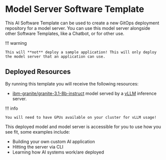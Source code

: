 # **Model Server Software Template**

This AI Software Template can be used to create a new GitOps deployment repository for a model server. You can use this model server alongside other Software Templates, like a Chatbot, or for other use.

!!! warning

    This will **not** deploy a sample application! This will only deploy the model server that an application can use.

## **Deployed Resources**

By running this template you will receive the following resources:

- [ibm-granite/granite-3.1-8b-instruct](https://huggingface.co/ibm-granite/granite-3.1-8b-instruct) model served by a [vLLM](https://github.com/redhat-ai-dev/developer-images/tree/main/model-servers/vllm/0.8.4) inference server.

!!! info

    You will need to have GPUs available on your cluster for vLLM usage!

This deployed model and model server is accessible for you to use how you see fit, some examples include:

- Building your own custom AI application
- Hitting the server via CLI
- Learning how AI systems work/are deployed

